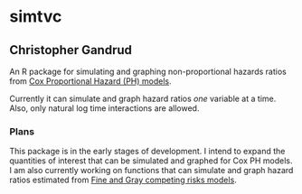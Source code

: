 simtvc
======

## Christopher Gandrud


An R package for simulating and graphing non-proportional hazards ratios from [Cox Proportional Hazard (PH) models](http://en.wikipedia.org/wiki/Proportional_hazards_models).

Currently it can simulate and graph hazard ratios *one* variable at a time. Also, only natural log time interactions are allowed.

### Plans
This package is in the early stages of development. I intend to expand the quantities of interest that can be simulated and graphed for Cox PH models. I am also currently working on functions that can simulate and graph hazard ratios estimated from [Fine and Gray competing risks models](http://www.jstor.org/stable/2670170).   